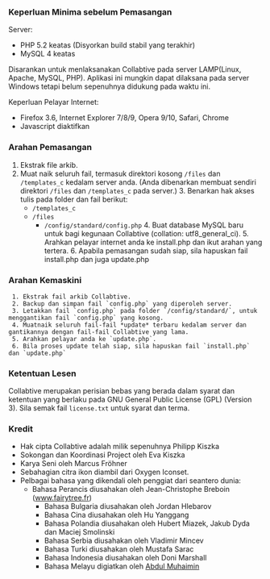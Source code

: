 ### Keperluan Minima sebelum Pemasangan ###
Server:
- PHP 5.2 keatas (Disyorkan build stabil yang terakhir)
- MySQL 4 keatas

Disarankan untuk menlaksanakan Collabtive pada server LAMP(Linux, Apache, MySQL, PHP).
Aplikasi ini mungkin dapat dilaksana pada server Windows tetapi belum sepenuhnya didukung pada waktu ini.

Keperluan Pelayar Internet:
- Firefox 3.6, Internet Explorer 7/8/9, Opera 9/10, Safari, Chrome
- Javascript diaktifkan

### Arahan Pemasangan ###
  1. Ekstrak file arkib.
  2. Muat naik seluruh fail, termasuk direktori kosong `/files` dan `/templates_c` kedalam server anda. (Anda dibenarkan membuat sendiri direktori `/files` dan `/templates_c` pada server.)
	3. Benarkan hak akses tulis pada folder dan fail berikut:
	  - `/templates_c`
	  - `/files`
		- `/config/standard/config.php`
	4. Buat database MySQL baru untuk bagi kegunaan Collabtive  (collation: utf8_general_ci).
	5. Arahkan pelayar internet anda ke install.php dan ikut arahan yang tertera.
	6. Apabila pemasangan sudah siap, sila hapuskan fail install.php dan juga update.php

### Arahan Kemaskini ###
	 1. Ekstrak fail arkib Collabtive.
	 2. Backup dan simpan fail `config.php` yang diperoleh server.
	 3. Letakkan fail `config.php` pada folder `/config/standard/`, untuk menggantikan fail `config.php` yang kosong.
	 4. Muatnaik seluruh fail-fail *update* terbaru kedalam server dan gantikannya dengan fail-fail Collabtive yang lama.
	 5. Arahkan pelayar anda ke `update.php`.
	 6. Bila proses update telah siap, sila hapuskan fail `install.php` dan `update.php`

### Ketentuan Lesen ###
Collabtive merupakan perisian bebas yang berada dalam syarat dan ketentuan yang berlaku pada GNU General Public License (GPL) (Version 3).
Sila semak fail `license.txt` untuk syarat dan terma.

### Kredit ###
- Hak cipta Collabtive adalah milik sepenuhnya Philipp Kiszka
- Sokongan dan Koordinasi Project oleh Eva Kiszka
- Karya Seni oleh Marcus Fröhner
- Sebahagian citra ikon diambil dari Oxygen Iconset.
- Pelbagai bahasa yang dikendali oleh penggiat dari seantero dunia:
  - Bahasa Perancis diusahakan oleh Jean-Christophe Breboin (www.fairytree.fr)
	- Bahasa Bulgaria diusahakan oleh Jordan Hlebarov
	- Bahasa Cina diusahakan oleh Hu Yanggang
	- Bahasa Polandia diusahakan oleh Hubert Miazek, Jakub Dyda dan Maciej Smolinski
	- Bahasa Serbia diusahakan oleh Vladimir Mincev
	- Bahasa Turki diusahakan oleh Mustafa Sarac
	- Bahasa Indonesia diusahakan oleh Doni Marshall
	- Bahasa Melayu digiatkan oleh [Abdul Muhaimin](https://github.com/infacq)
